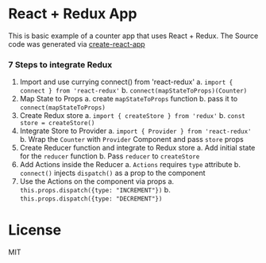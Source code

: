 # React + Redux App

This is basic example of a counter app that uses React + Redux.
The Source code was generated via [create-react-app](https://github.com/facebookincubator/create-react-app)

### 7 Steps to integrate Redux
1. Import and use currying connect() from 'react-redux'
  a. ```import { connect } from 'react-redux'```
  b. ```connect(mapStateToProps)(Counter)```
2. Map State to Props
  a. create ```mapStateToProps``` function
  b. pass it to ```connect(mapStateToProps)```
3. Create Redux store
  a. ```import { createStore } from 'redux'```
  b. ```const store = createStore()```
4. Integrate Store to Provider
  a. ```import { Provider } from 'react-redux'```
  b. Wrap the ```Counter``` with ```Provider``` Component and pass ```store``` props
5. Create Reducer function and integrate to Redux store
  a. Add initial state for the ```reducer``` function
  b. Pass ```reducer``` to ```createStore```
6. Add Actions inside the Reducer
  a. ```Actions``` requires ```type``` attribute
  b. ```connect()``` injects ```dispatch()``` as a prop to the component
7. Use the Actions on the component via props
  a. ```this.props.dispatch({type: "INCREMENT"})```
  b. ```this.props.dispatch({type: "DECREMENT"})```

# License

MIT
